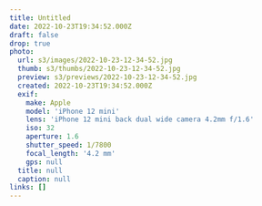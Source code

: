 ```yaml
---
title: Untitled
date: 2022-10-23T19:34:52.000Z
draft: false
drop: true
photo:
  url: s3/images/2022-10-23-12-34-52.jpg
  thumb: s3/thumbs/2022-10-23-12-34-52.jpg
  preview: s3/previews/2022-10-23-12-34-52.jpg
  created: 2022-10-23T19:34:52.000Z
  exif:
    make: Apple
    model: 'iPhone 12 mini'
    lens: 'iPhone 12 mini back dual wide camera 4.2mm f/1.6'
    iso: 32
    aperture: 1.6
    shutter_speed: 1/7800
    focal_length: '4.2 mm'
    gps: null
  title: null
  caption: null
links: []
---
```

